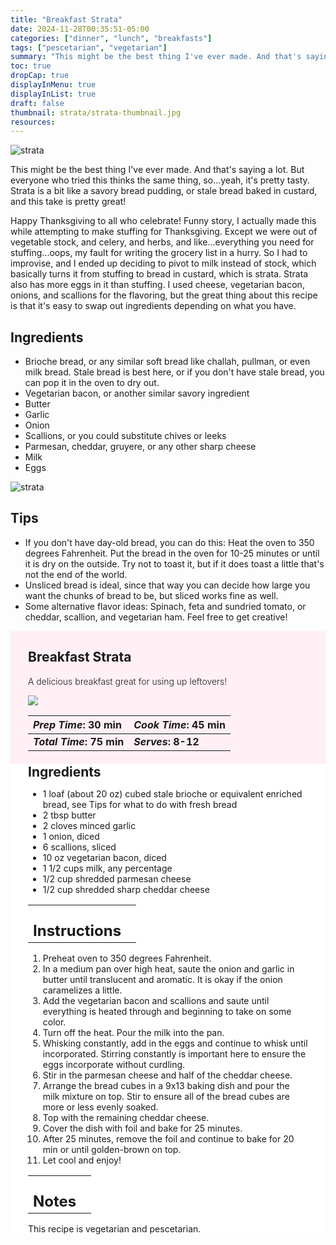 ```yaml
---
title: "Breakfast Strata"
date: 2024-11-28T00:35:51-05:00
categories: ["dinner", "lunch", "breakfasts"]
tags: ["pescetarian", "vegetarian"]
summary: "This might be the best thing I've ever made. And that's saying a lot. But everyone who tried this thinks the same thing, so...yeah, it's pretty tasty. Strata is a bit like a savory bread pudding, or stale bread baked in custard, and this take is pretty great!"
toc: true
dropCap: true
displayInMenu: true
displayInList: true
draft: false
thumbnail: strata/strata-thumbnail.jpg
resources:
---
```


![strata](../../strata/strata-thumbnail.jpg)

This might be the best thing I've ever made. And that's saying a lot. But everyone who tried this thinks the same thing, so...yeah, it's pretty tasty. Strata is a bit like a savory bread pudding, or stale bread baked in custard, and this take is pretty great!

Happy Thanksgiving to all who celebrate! Funny story, I actually made this while attempting to make stuffing for Thanksgiving. Except we were out of vegetable stock, and celery, and herbs, and like...everything you need for stuffing...oops, my fault for writing the grocery list in a hurry. So I had to improvise, and I ended up deciding to pivot to milk instead of stock, which basically turns it from stuffing to bread in custard, which is strata. Strata also has more eggs in it than stuffing. I used cheese, vegetarian bacon, onions, and scallions for the flavoring, but the great thing about this recipe is that it's easy to swap out ingredients depending on what you have. 

## Ingredients

- Brioche bread, or any similar soft bread like challah, pullman, or even milk bread. Stale bread is best here, or if you don't have stale bread, you can pop it in the oven to dry out.
- Vegetarian bacon, or another similar savory ingredient
- Butter
- Garlic
- Onion
- Scallions, or you could substitute chives or leeks
- Parmesan, cheddar, gruyere, or any other sharp cheese
- Milk
- Eggs

![strata](../../strata/strata-side.jpg)

## Tips

- If you don't have day-old bread, you can do this: Heat the oven to 350 degrees Fahrenheit. Put the bread in the oven for 10-25 minutes or until it is dry on the outside. Try not to toast it, but if it does toast a little that's not the end of the world.
- Unsliced bread is ideal, since that way you can decide how large you want the chunks of bread to be, but sliced works fine as well. 
- Some alternative flavor ideas: Spinach, feta and sundried tomato, or cheddar, scallion, and vegetarian ham. Feel free to get creative!

<div style = "background-color: lavenderblush;"  id = "recipe"> 
<div style = "background-color:lavenderblush; padding-left:2em; margin-top:0; margin-bottom:0;">

<div style="display:grid; align-items:start; justify-content:space-between; padding-right:2em" class="grid-cols-2 gap-2 md:gap-4 lg:gap-8 xl:gap-12"><div class = "mb-8"><h2>Breakfast Strata</h2><p style = "font-weight: 300;">A delicious breakfast great for using up leftovers!</p></div><img src="../../strata/strata-thumbnail.jpg"  class="w-full h-auto mx-auto"></div>

| _Prep Time_: 30 min  | _Cook Time_: 45 min  |
| :--- | :--- |
| **_Total Time_: 75 min** | **_Serves_: 8-12**  |

</div>
<div style="background-color: white; padding-left:2em; padding-right:2em; border-width:3px; border-color:lavenderblush; margin-top:0;">
 <div><h2 style = "margin-top:1em; margin-bottom:0;" >Ingredients</h2></div>

- 1 loaf (about 20 oz) cubed stale brioche or equivalent enriched bread, see Tips for what to do with fresh bread
- 2 tbsp butter
- 2 cloves minced garlic
- 1 onion, diced
- 6 scallions, sliced
- 10 oz vegetarian bacon, diced
- 1 1/2 cups milk, any percentage
- 1/2 cup shredded parmesan cheese
- 1/2 cup shredded sharp cheddar cheese

|   |    |
| :--- | :--- |
| <div><h2 style = "margin-top:1em; margin-bottom:0;" >Instructions</h2></div>|   |

1. Preheat oven to 350 degrees Fahrenheit.
2. In a medium pan over high heat, saute the onion and garlic in butter until translucent and aromatic. It is okay if the onion caramelizes a little.
3. Add the vegetarian bacon and scallions and saute until everything is heated through and beginning to take on some color.
4. Turn off the heat. Pour the milk into the pan.
5. Whisking constantly, add in the eggs and continue to whisk until incorporated. Stirring constantly is important here to ensure the eggs incorporate without curdling. 
6. Stir in the parmesan cheese and half of the cheddar cheese.
7. Arrange the bread cubes in a 9x13 baking dish and pour the milk mixture on top. Stir to ensure all of the bread cubes are more or less evenly soaked.
8. Top with the remaining cheddar cheese.
9. Cover the dish with foil and bake for 25 minutes. 
10. After 25 minutes, remove the foil and continue to bake for 20 min or until golden-brown on top.
11. Let cool and enjoy!

|   |    |
| :--- | :--- |
| <div><h2 style = "margin-top:1em; margin-bottom:0;" >Notes</h2></div>|   |

This recipe is vegetarian and pescetarian.

</div>
</div>

